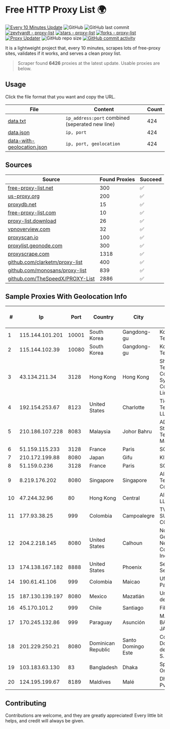 
# Free HTTP Proxy List 🌍

[![Every 10 Minutes Update](https://github.com/mertguvencli/http-proxy-list/actions/workflows/main.yml/badge.svg?branch=main)](https://github.com/mertguvencli/http-proxy-list/actions/workflows/main.yml)
![GitHub](https://img.shields.io/github/license/mertguvencli/http-proxy-list)
![GitHub last commit](https://img.shields.io/github/last-commit/mertguvencli/http-proxy-list)
[![zevtyardt - proxy-list](https://img.shields.io/static/v1?label=zevtyardt&message=proxy-list&color=blue&logo=github)](https://github.com/zevtyardt/proxy-list "Go to GitHub repo")
[![stars - proxy-list](https://img.shields.io/github/stars/zevtyardt/proxy-list?style=social)](https://github.com/zevtyardt/proxy-list)
[![forks - proxy-list](https://img.shields.io/github/forks/zevtyardt/proxy-list?style=social)](https://github.com/zevtyardt/proxy-list)
[![Proxy Updater](https://github.com/zevtyardt/proxy-list/workflows/Proxy%20Updater/badge.svg)](https://github.com/zevtyardt/proxy-list/actions?query=workflow:"Proxy+Updater")
![GitHub repo size](https://img.shields.io/github/repo-size/zevtyardt/proxy-list)
[![GitHub commit activity](https://img.shields.io/github/commit-activity/m/zevtyardt/proxy-list?logo=commits)](https://github.com/zevtyardt/proxy-list/commits/main)

It is a lightweight project that, every 10 minutes, scrapes lots of free-proxy sites, validates if it works, and serves a clean proxy list.

> Scraper found **6426** proxies at the latest update. Usable proxies are below.

## Usage

Click the file format that you want and copy the URL.

|File|Content|Count|
|----|-------|-----|
|[data.txt](https://raw.githubusercontent.com/mertguvencli/http-proxy-list/main/proxy-list/data.txt)|`ip_address:port` combined (seperated new line)|424|
|[data.json](https://raw.githubusercontent.com/mertguvencli/http-proxy-list/main/proxy-list/data.json)|`ip, port`|424|
|[data-with-geolocation.json](https://raw.githubusercontent.com/mertguvencli/http-proxy-list/main/proxy-list/data-with-geolocation.json)|`ip, port, geolocation`|424|

## Sources

|Source|Found Proxies|Succeed|
|------|-------------|-------|
|[free-proxy-list.net](https://free-proxy-list.net)|300|✅|
|[us-proxy.org](https://www.us-proxy.org)|200|✅|
|[proxydb.net](http://proxydb.net)|15|✅|
|[free-proxy-list.com](https://free-proxy-list.com/?page=&port=&type%5B%5D=http&type%5B%5D=https&up_time=0&search=Search)|10|✅|
|[proxy-list.download](https://www.proxy-list.download/HTTP)|26|✅|
|[vpnoverview.com](https://vpnoverview.com/privacy/anonymous-browsing/free-proxy-servers)|32|✅|
|[proxyscan.io](https://www.proxyscan.io)|100|✅|
|[proxylist.geonode.com](https://proxylist.geonode.com/api/proxy-list?limit=300&page=1&sort_by=lastChecked&sort_type=desc&protocols=http,https)|300|✅|
|[proxyscrape.com](https://api.proxyscrape.com/v2/?request=displayproxies&protocol=http&timeout=10000&country=all&ssl=all&anonymity=all)|1318|✅|
|[github.com/clarketm/proxy-list](https://raw.githubusercontent.com/clarketm/proxy-list/master/proxy-list-raw.txt)|400|✅|
|[github.com/monosans/proxy-list](https://raw.githubusercontent.com/monosans/proxy-list/main/proxies/http.txt)|839|✅|
|[github.com/TheSpeedX/PROXY-List](https://raw.githubusercontent.com/TheSpeedX/PROXY-List/master/http.txt)|2886|✅|


## Sample Proxies With Geolocation Info

|#|Ip|Port|Country|City|Internet Service Provider|
|-|--|----|-------|----|-------------------------|
|1|115.144.101.201|10001|South Korea|Gangdong-gu|Korea Telecom|
|2|115.144.102.39|10080|South Korea|Gangdong-gu|Korea Telecom|
|3|43.134.211.34|3128|Hong Kong|Hong Kong|Shenzhen Tencent Computer Systems Company Limited|
|4|192.154.253.67|8123|United States|Charlotte|Tier.Net Technologies LLC|
|5|210.186.107.228|8083|Malaysia|Johor Bahru|ADSL Streamyx Telekom Malaysia|
|6|51.159.115.233|3128|France|Paris|SCALEWAY|
|7|210.172.199.88|8080|Japan|Gifu|KITAGATA|
|8|51.159.0.236|3128|France|Paris|SCALEWAY|
|9|8.219.176.202|8080|Singapore|Singapore|Alibaba (US) Technology Co., Ltd.|
|10|47.244.32.96|80|Hong Kong|Central|Alibaba.com LLC|
|11|177.93.38.25|999|Colombia|Campoalegre|TV AZTECA SUCURSAL COLOMBIA|
|12|204.2.218.145|8080|United States|Calhoun|North Georgia Network Cooperative, Inc.|
|13|174.138.167.182|8888|United States|Phoenix|Secured Servers LLC|
|14|190.61.41.106|999|Colombia|Maicao|Ufinet Panama S.A.|
|15|187.130.139.197|8080|Mexico|Mazatlán|Uninet S.A. de C.V.|
|16|45.170.101.2|999|Chile|Santiago|Fibernet SPA|
|17|170.245.132.86|999|Paraguay|Asunción|MACHADO BAEZ, NERY JAVIER|
|18|201.229.250.21|8080|Dominican Republic|Santo Domingo Este|Compañía Dominicana de Teléfonos S. A.|
|19|103.183.63.130|83|Bangladesh|Dhaka|Speed Online|
|20|124.195.199.67|8189|Maldives|Malé|Dhiraagu Pvt.Ltd|



## Contributing

Contributions are welcome, and they are greatly appreciated! Every
little bit helps, and credit will always be given.

